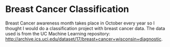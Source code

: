 # Breast Cancer Classification

Breast Cancer awareness month takes place in October every year so I thought I would do a classification project with breast cancer data. The data used is from the UC Machine Learning repository: http://archive.ics.uci.edu/dataset/17/breast+cancer+wisconsin+diagnostic.
